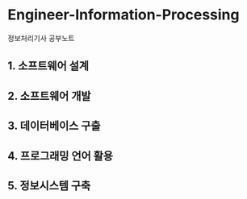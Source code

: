 # Engineer-Information-Processing
정보처리기사 공부노트

## 1. 소프트웨어 설계 



## 2. 소프트웨어 개발 


## 3. 데이터베이스 구출

## 4. 프로그래밍 언어 활용

## 5. 정보시스템 구축 

